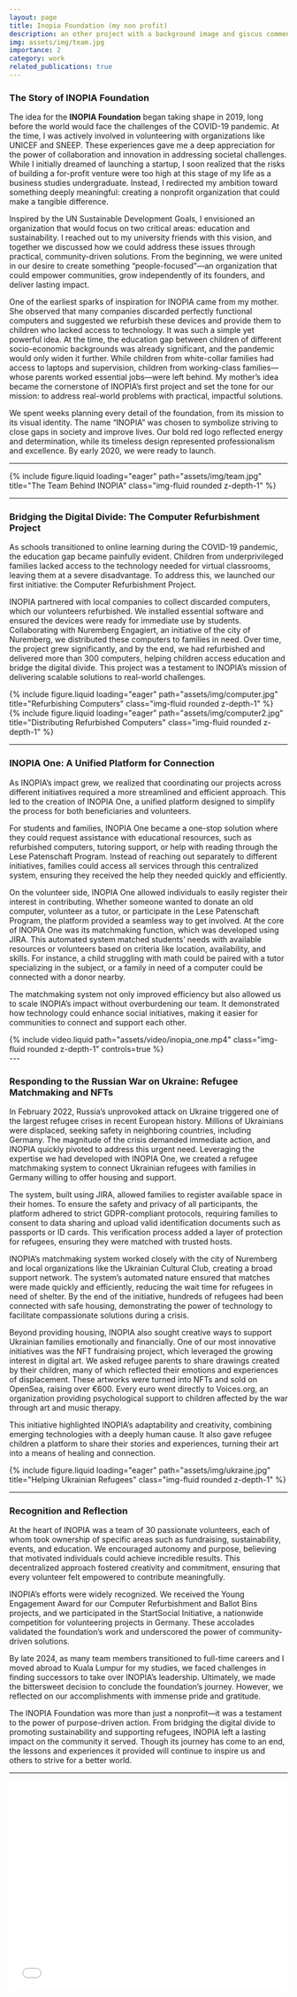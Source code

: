 ```yaml
---
layout: page
title: Inopia Foundation (my non profit)
description: an other project with a background image and giscus comments
img: assets/img/team.jpg
importance: 2
category: work
related_publications: true
---
```


### The Story of INOPIA Foundation

The idea for the **INOPIA Foundation** began taking shape in 2019, long before the world would face the challenges of the COVID-19 pandemic. At the time, I was actively involved in volunteering with organizations like UNICEF and SNEEP. These experiences gave me a deep appreciation for the power of collaboration and innovation in addressing societal challenges. While I initially dreamed of launching a startup, I soon realized that the risks of building a for-profit venture were too high at this stage of my life as a business studies undergraduate. Instead, I redirected my ambition toward something deeply meaningful: creating a nonprofit organization that could make a tangible difference.

Inspired by the UN Sustainable Development Goals, I envisioned an organization that would focus on two critical areas: education and sustainability. I reached out to my university friends with this vision, and together we discussed how we could address these issues through practical, community-driven solutions. From the beginning, we were united in our desire to create something “people-focused”—an organization that could empower communities, grow independently of its founders, and deliver lasting impact.

One of the earliest sparks of inspiration for INOPIA came from my mother. She observed that many companies discarded perfectly functional computers and suggested we refurbish these devices and provide them to children who lacked access to technology. It was such a simple yet powerful idea. At the time, the education gap between children of different socio-economic backgrounds was already significant, and the pandemic would only widen it further. While children from white-collar families had access to laptops and supervision, children from working-class families—whose parents worked essential jobs—were left behind. My mother’s idea became the cornerstone of INOPIA’s first project and set the tone for our mission: to address real-world problems with practical, impactful solutions.

We spent weeks planning every detail of the foundation, from its mission to its visual identity. The name “INOPIA” was chosen to symbolize striving to close gaps in society and improve lives. Our bold red logo reflected energy and determination, while its timeless design represented professionalism and excellence. By early 2020, we were ready to launch.

---

<div class="row">
    <div class="col-sm mt-3 mt-md-0">
        {% include figure.liquid loading="eager" path="assets/img/team.jpg" title="The Team Behind INOPIA" class="img-fluid rounded z-depth-1" %}
    </div>
</div>

---

### Bridging the Digital Divide: The Computer Refurbishment Project

As schools transitioned to online learning during the COVID-19 pandemic, the education gap became painfully evident. Children from underprivileged families lacked access to the technology needed for virtual classrooms, leaving them at a severe disadvantage. To address this, we launched our first initiative: the Computer Refurbishment Project.

INOPIA partnered with local companies to collect discarded computers, which our volunteers refurbished. We installed essential software and ensured the devices were ready for immediate use by students. Collaborating with Nuremberg Engagiert, an initiative of the city of Nuremberg, we distributed these computers to families in need. Over time, the project grew significantly, and by the end, we had refurbished and delivered more than 300 computers, helping children access education and bridge the digital divide. This project was a testament to INOPIA’s mission of delivering scalable solutions to real-world challenges.

<div class="row">
    <div class="col-sm mt-3 mt-md-0">
        {% include figure.liquid loading="eager" path="assets/img/computer.jpg" title="Refurbishing Computers" class="img-fluid rounded z-depth-1" %}
    </div>
    <div class="col-sm mt-3 mt-md-0">
        {% include figure.liquid loading="eager" path="assets/img/computer2.jpg" title="Distributing Refurbished Computers" class="img-fluid rounded z-depth-1" %}
    </div>
</div>

---

### INOPIA One: A Unified Platform for Connection

As INOPIA’s impact grew, we realized that coordinating our projects across different initiatives required a more streamlined and efficient approach. This led to the creation of INOPIA One, a unified platform designed to simplify the process for both beneficiaries and volunteers.

For students and families, INOPIA One became a one-stop solution where they could request assistance with educational resources, such as refurbished computers, tutoring support, or help with reading through the Lese Patenschaft Program. Instead of reaching out separately to different initiatives, families could access all services through this centralized system, ensuring they received the help they needed quickly and efficiently.

On the volunteer side, INOPIA One allowed individuals to easily register their interest in contributing. Whether someone wanted to donate an old computer, volunteer as a tutor, or participate in the Lese Patenschaft Program, the platform provided a seamless way to get involved. At the core of INOPIA One was its matchmaking function, which was developed using JIRA. This automated system matched students’ needs with available resources or volunteers based on criteria like location, availability, and skills. For instance, a child struggling with math could be paired with a tutor specializing in the subject, or a family in need of a computer could be connected with a donor nearby.

The matchmaking system not only improved efficiency but also allowed us to scale INOPIA’s impact without overburdening our team. It demonstrated how technology could enhance social initiatives, making it easier for communities to connect and support each other.

<div class="row">
    <div class="col-sm mt-3 mt-md-0">
        {% include video.liquid path="assets/video/inopia_one.mp4" class="img-fluid rounded z-depth-1" controls=true %}
    </div>
</div>
---

### Responding to the Russian War on Ukraine: Refugee Matchmaking and NFTs

In February 2022, Russia’s unprovoked attack on Ukraine triggered one of the largest refugee crises in recent European history. Millions of Ukrainians were displaced, seeking safety in neighboring countries, including Germany. The magnitude of the crisis demanded immediate action, and INOPIA quickly pivoted to address this urgent need. Leveraging the expertise we had developed with INOPIA One, we created a refugee matchmaking system to connect Ukrainian refugees with families in Germany willing to offer housing and support.

The system, built using JIRA, allowed families to register available space in their homes. To ensure the safety and privacy of all participants, the platform adhered to strict GDPR-compliant protocols, requiring families to consent to data sharing and upload valid identification documents such as passports or ID cards. This verification process added a layer of protection for refugees, ensuring they were matched with trusted hosts.

INOPIA’s matchmaking system worked closely with the city of Nuremberg and local organizations like the Ukrainian Cultural Club, creating a broad support network. The system’s automated nature ensured that matches were made quickly and efficiently, reducing the wait time for refugees in need of shelter. By the end of the initiative, hundreds of refugees had been connected with safe housing, demonstrating the power of technology to facilitate compassionate solutions during a crisis.

Beyond providing housing, INOPIA also sought creative ways to support Ukrainian families emotionally and financially. One of our most innovative initiatives was the NFT fundraising project, which leveraged the growing interest in digital art. We asked refugee parents to share drawings created by their children, many of which reflected their emotions and experiences of displacement. These artworks were turned into NFTs and sold on OpenSea, raising over €600. Every euro went directly to Voices.org, an organization providing psychological support to children affected by the war through art and music therapy.

This initiative highlighted INOPIA’s adaptability and creativity, combining emerging technologies with a deeply human cause. It also gave refugee children a platform to share their stories and experiences, turning their art into a means of healing and connection.

<div class="row">
    <div class="col-sm mt-3 mt-md-0">
        {% include figure.liquid loading="eager" path="assets/img/ukraine.jpg" title="Helping Ukrainian Refugees" class="img-fluid rounded z-depth-1" %}
    </div>
</div>

---

### Recognition and Reflection

At the heart of INOPIA was a team of 30 passionate volunteers, each of whom took ownership of specific areas such as fundraising, sustainability, events, and education. We encouraged autonomy and purpose, believing that motivated individuals could achieve incredible results. This decentralized approach fostered creativity and commitment, ensuring that every volunteer felt empowered to contribute meaningfully.

INOPIA’s efforts were widely recognized. We received the Young Engagement Award for our Computer Refurbishment and Ballot Bins projects, and we participated in the StartSocial Initiative, a nationwide competition for volunteering projects in Germany. These accolades validated the foundation’s work and underscored the power of community-driven solutions.

By late 2024, as many team members transitioned to full-time careers and I moved abroad to Kuala Lumpur for my studies, we faced challenges in finding successors to take over INOPIA’s leadership. Ultimately, we made the bittersweet decision to conclude the foundation’s journey. However, we reflected on our accomplishments with immense pride and gratitude.

The INOPIA Foundation was more than just a nonprofit—it was a testament to the power of purpose-driven action. From bridging the digital divide to promoting sustainability and supporting refugees, INOPIA left a lasting impact on the community it served. Though its journey has come to an end, the lessons and experiences it provided will continue to inspire us and others to strive for a better world.

---

<style>
  .pdf-container {
    position: relative;
    width: 100%;
    padding-bottom: 75%; /* Aspect ratio */
    height: 0;
    overflow: hidden;
  }

  .pdf-container iframe {
    position: absolute;
    top: 0;
    left: 0;
    width: 100%;
    height: 100%;
    border: none;
  }
</style>

<div class="pdf-container">
  <iframe src="assets/pdf/inopia_main.pdf" title="INOPIA Foundation Gallery"></iframe>
</div>
